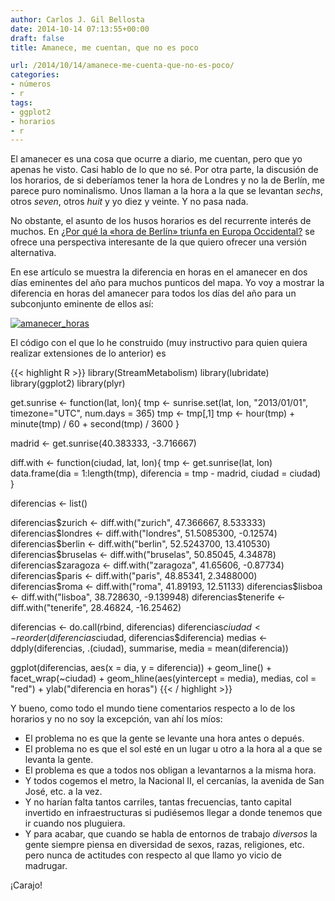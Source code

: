 ```yaml
---
author: Carlos J. Gil Bellosta
date: 2014-10-14 07:13:55+00:00
draft: false
title: Amanece, me cuentan, que no es poco

url: /2014/10/14/amanece-me-cuenta-que-no-es-poco/
categories:
- números
- r
tags:
- ggplot2
- horarios
- r
---
```


El amanecer es una cosa que ocurre a diario, me cuentan, pero que yo apenas he visto. Casi hablo de lo que no sé. Por otra parte, la discusión de los horarios, de si deberíamos tener la hora de Londres y no la de Berlín, me parece puro nominalismo. Unos llaman a la hora a la que se levantan _sechs_, otros _seven_, otros _huit_ y yo diez y veinte. Y no pasa nada.

No obstante, el asunto de los husos horarios es del recurrente interés de muchos. En [¿Por qué la «hora de Berlín» triunfa en Europa Occidental?](http://politikon.es/2014/10/09/por-que-la-hora-de-berlin-triunfa-en-europa-occidental/) se ofrece una perspectiva interesante de la que quiero ofrecer una versión alternativa.

En ese artículo se muestra la diferencia en horas en el amanecer en dos días eminentes del año para muchos punticos del mapa. Yo voy a mostrar la diferencia en horas del amanecer para todos los días del año para un subconjunto eminente de ellos así:

[![amanecer_horas](/wp-uploads/2014/10/amanecer_horas.png#center)
](/wp-uploads/2014/10/amanecer_horas.png#center)

El código con el que lo he construido (muy instructivo para quien quiera realizar extensiones de lo anterior) es


{{< highlight R >}}
library(StreamMetabolism)
library(lubridate)
library(ggplot2)
library(plyr)

get.sunrise <- function(lat, lon){
  tmp <- sunrise.set(lat, lon, "2013/01/01", timezone="UTC", num.days = 365)
  tmp <- tmp[,1]
  tmp <- hour(tmp) + minute(tmp) / 60 + second(tmp) / 3600
}

madrid  <- get.sunrise(40.383333, -3.716667)

diff.with <- function(ciudad, lat, lon){
  tmp <- get.sunrise(lat, lon)
  data.frame(dia = 1:length(tmp), diferencia = tmp - madrid, ciudad = ciudad)
}

diferencias <- list()

diferencias$zurich   <- diff.with("zurich", 47.366667, 8.533333)
diferencias$londres  <- diff.with("londres", 51.5085300, -0.12574)
diferencias$berlin   <- diff.with("berlin", 52.5243700, 13.410530)
diferencias$bruselas <- diff.with("bruselas", 50.85045, 4.34878)
diferencias$zaragoza <- diff.with("zaragoza", 41.65606, -0.87734)
diferencias$paris    <- diff.with("paris", 48.85341, 2.3488000)
diferencias$roma     <- diff.with("roma", 41.89193, 12.51133)
diferencias$lisboa   <- diff.with("lisboa", 38.728630, -9.139948)
diferencias$tenerife <- diff.with("tenerife", 28.46824, -16.25462)

diferencias <- do.call(rbind, diferencias)
diferencias$ciudad <- reorder(diferencias$ciudad, diferencias$diferencia)
medias      <- ddply(diferencias, .(ciudad), summarise, media = mean(diferencia))

ggplot(diferencias, aes(x = dia, y = diferencia)) + geom_line() + facet_wrap(~ciudad) +
  geom_hline(aes(yintercept = media), medias, col = "red") + ylab("diferencia en horas")
{{< / highlight >}}

Y bueno, como todo el mundo tiene comentarios respecto a lo de los horarios y no no soy la excepción, van ahí los míos:

* El problema no es que la gente se levante una hora antes o depués.
* El problema no es que el sol esté en un lugar u otro a la hora al a que se levanta la gente.
* El problema es que a todos nos obligan a levantarnos a la misma hora.
* Y todos cogemos el metro, la Nacional II, el cercanías, la avenida de San José, etc. a la vez.
* Y no harían falta tantos carriles, tantas frecuencias, tanto capital invertido en infraestructuras si pudiésemos llegar a donde tenemos que ir cuando nos pluguiera.
* Y para acabar, que cuando se habla de entornos de trabajo _diversos_ la gente siempre piensa en diversidad de sexos, razas, religiones, etc. pero nunca de actitudes con respecto al que llamo yo vicio de madrugar.

¡Carajo!
